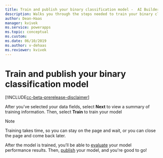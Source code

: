 ```yaml
---
title: Train and publish your binary classification model -  AI Builder | Microsoft Docs
description: Walks you through the steps needed to train your binary classification model, and leads you to the next steps. 
author: Dean-Haas
manager: kvivek
ms.service: powerapps
ms.topic: conceptual
ms.custom: 
ms.date: 06/10/2019
ms.author: v-dehaas
ms.reviewer: kvivek
---
```


# Train and publish your binary classification model

[!INCLUDE[cc-beta-prerelease-disclaimer](./includes/cc-beta-prerelease-disclaimer.md)]

After you've selected your data fields, select **Next** to view a summary of  training information. Then, select **Train** to train your model
 
> [!NOTE]
> Training takes time, so you can stay on the page and wait, or you can close the page and come back later.  

After the model is trained, you’ll be able to [evaluate](manage-model.md#evaluate-your-model) your model performance results. Then, [publish](publish-model.md) your model, and you're good to go!
